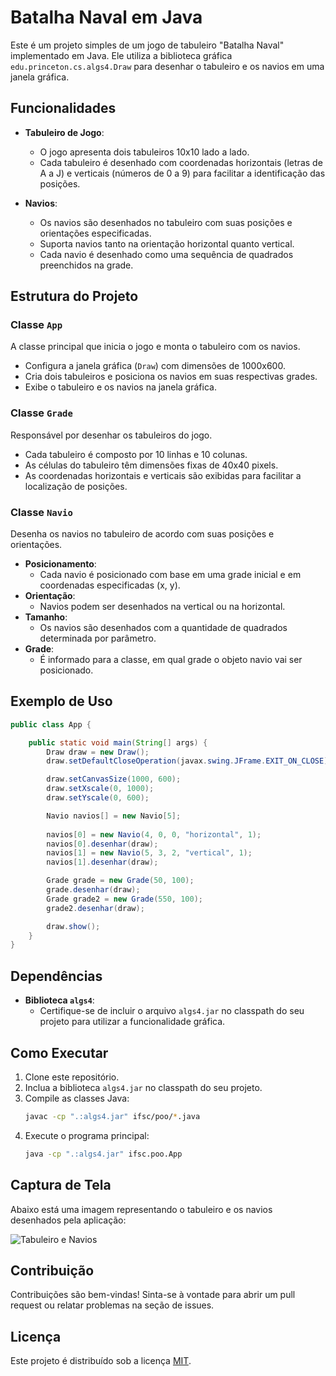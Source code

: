 # Batalha Naval em Java

Este é um projeto simples de um jogo de tabuleiro "Batalha Naval" implementado em Java. Ele utiliza a biblioteca gráfica `edu.princeton.cs.algs4.Draw` para desenhar o tabuleiro e os navios em uma janela gráfica.

## Funcionalidades

- **Tabuleiro de Jogo**:
  - O jogo apresenta dois tabuleiros 10x10 lado a lado.
  - Cada tabuleiro é desenhado com coordenadas horizontais (letras de A a J) e verticais (números de 0 a 9) para facilitar a identificação das posições.

- **Navios**:
  - Os navios são desenhados no tabuleiro com suas posições e orientações especificadas.
  - Suporta navios tanto na orientação horizontal quanto vertical.
  - Cada navio é desenhado como uma sequência de quadrados preenchidos na grade.

## Estrutura do Projeto

### Classe `App`

A classe principal que inicia o jogo e monta o tabuleiro com os navios.

- Configura a janela gráfica (`Draw`) com dimensões de 1000x600.
- Cria dois tabuleiros e posiciona os navios em suas respectivas grades.
- Exibe o tabuleiro e os navios na janela gráfica.

### Classe `Grade`

Responsável por desenhar os tabuleiros do jogo.

- Cada tabuleiro é composto por 10 linhas e 10 colunas.
- As células do tabuleiro têm dimensões fixas de 40x40 pixels.
- As coordenadas horizontais e verticais são exibidas para facilitar a localização de posições.

### Classe `Navio`

Desenha os navios no tabuleiro de acordo com suas posições e orientações.

- **Posicionamento**:
  - Cada navio é posicionado com base em uma grade inicial e em coordenadas especificadas (x, y).
- **Orientação**:
  - Navios podem ser desenhados na vertical ou na horizontal.
- **Tamanho**:
  - Os navios são desenhados com a quantidade de quadrados determinada por parâmetro.
- **Grade**:
  - É informado para a classe, em qual grade o objeto navio vai ser posicionado.

## Exemplo de Uso

```java
public class App {

    public static void main(String[] args) {
        Draw draw = new Draw();
        draw.setDefaultCloseOperation(javax.swing.JFrame.EXIT_ON_CLOSE);

        draw.setCanvasSize(1000, 600);
        draw.setXscale(0, 1000);
        draw.setYscale(0, 600);

        Navio navios[] = new Navio[5];
        
        navios[0] = new Navio(4, 0, 0, "horizontal", 1);
        navios[0].desenhar(draw);
        navios[1] = new Navio(5, 3, 2, "vertical", 1);
        navios[1].desenhar(draw);

        Grade grade = new Grade(50, 100);
        grade.desenhar(draw);
        Grade grade2 = new Grade(550, 100);
        grade2.desenhar(draw);

        draw.show();
    }
}
```

## Dependências

- **Biblioteca `algs4`**: 
  - Certifique-se de incluir o arquivo `algs4.jar` no classpath do seu projeto para utilizar a funcionalidade gráfica.

## Como Executar

1. Clone este repositório.
2. Inclua a biblioteca `algs4.jar` no classpath do seu projeto.
3. Compile as classes Java:
   ```bash
   javac -cp ".:algs4.jar" ifsc/poo/*.java
   ```
4. Execute o programa principal:
   ```bash
   java -cp ".:algs4.jar" ifsc.poo.App
   ```

## Captura de Tela

Abaixo está uma imagem representando o tabuleiro e os navios desenhados pela aplicação:

![Tabuleiro e Navios](assets/tabuleiro-navios.png)

## Contribuição

Contribuições são bem-vindas! Sinta-se à vontade para abrir um pull request ou relatar problemas na seção de issues.

## Licença

Este projeto é distribuído sob a licença [MIT](LICENSE).
